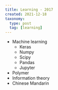 ```yaml
---
title: Learning - 2017
created: 2021-12-18
taxonomy:
  type: post
  tag: [learning]
---
```


* Machine learning
	* Keras
	* Numpy
	* Scipy
	* Pandas
	* Jupyter
* Polymer
* Information theory
* Chinese Mandarin
